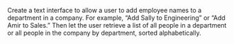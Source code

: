 Create a text interface to allow a user to add employee names to a department
in a company. For example, “Add Sally to Engineering” or “Add Amir to Sales.”
Then let the user retrieve a list of all people in a department or all people
in the company by department, sorted alphabetically.
